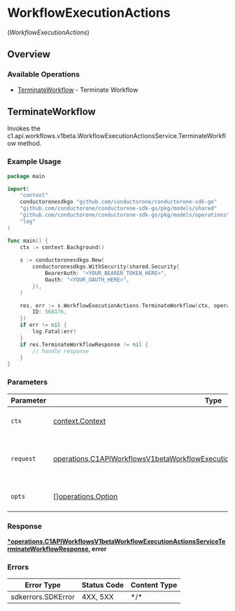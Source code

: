 # WorkflowExecutionActions
(*WorkflowExecutionActions*)

## Overview

### Available Operations

* [TerminateWorkflow](#terminateworkflow) - Terminate Workflow

## TerminateWorkflow

Invokes the c1.api.workflows.v1beta.WorkflowExecutionActionsService.TerminateWorkflow method.

### Example Usage

```go
package main

import(
	"context"
	conductoronesdkgo "github.com/conductorone/conductorone-sdk-go"
	"github.com/conductorone/conductorone-sdk-go/pkg/models/shared"
	"github.com/conductorone/conductorone-sdk-go/pkg/models/operations"
	"log"
)

func main() {
    ctx := context.Background()
    
    s := conductoronesdkgo.New(
        conductoronesdkgo.WithSecurity(shared.Security{
            BearerAuth: "<YOUR_BEARER_TOKEN_HERE>",
            Oauth: "<YOUR_OAUTH_HERE>",
        }),
    )

    res, err := s.WorkflowExecutionActions.TerminateWorkflow(ctx, operations.C1APIWorkflowsV1betaWorkflowExecutionActionsServiceTerminateWorkflowRequest{
        ID: 568176,
    })
    if err != nil {
        log.Fatal(err)
    }
    if res.TerminateWorkflowResponse != nil {
        // handle response
    }
}
```

### Parameters

| Parameter                                                                                                                                                                                            | Type                                                                                                                                                                                                 | Required                                                                                                                                                                                             | Description                                                                                                                                                                                          |
| ---------------------------------------------------------------------------------------------------------------------------------------------------------------------------------------------------- | ---------------------------------------------------------------------------------------------------------------------------------------------------------------------------------------------------- | ---------------------------------------------------------------------------------------------------------------------------------------------------------------------------------------------------- | ---------------------------------------------------------------------------------------------------------------------------------------------------------------------------------------------------- |
| `ctx`                                                                                                                                                                                                | [context.Context](https://pkg.go.dev/context#Context)                                                                                                                                                | :heavy_check_mark:                                                                                                                                                                                   | The context to use for the request.                                                                                                                                                                  |
| `request`                                                                                                                                                                                            | [operations.C1APIWorkflowsV1betaWorkflowExecutionActionsServiceTerminateWorkflowRequest](../../pkg/models/operations/c1apiworkflowsv1betaworkflowexecutionactionsserviceterminateworkflowrequest.md) | :heavy_check_mark:                                                                                                                                                                                   | The request object to use for the request.                                                                                                                                                           |
| `opts`                                                                                                                                                                                               | [][operations.Option](../../pkg/models/operations/option.md)                                                                                                                                         | :heavy_minus_sign:                                                                                                                                                                                   | The options for this request.                                                                                                                                                                        |

### Response

**[*operations.C1APIWorkflowsV1betaWorkflowExecutionActionsServiceTerminateWorkflowResponse](../../pkg/models/operations/c1apiworkflowsv1betaworkflowexecutionactionsserviceterminateworkflowresponse.md), error**

### Errors

| Error Type         | Status Code        | Content Type       |
| ------------------ | ------------------ | ------------------ |
| sdkerrors.SDKError | 4XX, 5XX           | \*/\*              |
